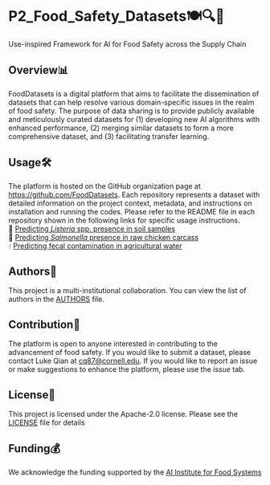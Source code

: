 # P2_Food_Safety_Datasets🍽️🔍🦠
Use-inspired Framework for AI for Food Safety across the Supply Chain

## Overview📊
FoodDatasets is a digital platform that aims to facilitate the dissemination of datasets that 
can help resolve various domain-specific issues in the realm of food safety. The purpose of data 
sharing is to provide publicly available and meticulously curated datasets for (1) developing new AI 
algorithms with enhanced performance, (2) merging similar datasets to form a more comprehensive dataset, 
and (3) facilitating transfer learning. 

## Usage🛠️
The platform is hosted on the GitHub organization page at https://github.com/FoodDatasets.
Each repository represents a dataset with detailed information on the project context, metadata, and instructions on installation
and running the codes. Please refer to the README file in each repository shown in the following links for specific usage instructions.<br>
🌱 [Predicting *Listeria* spp. presence in soil samples](https://github.com/FoodDatasets/ListeriaFoodEnvironment)<br>
🐔 [Predicting *Salmonella* presence in raw chicken carcass](https://github.com/FoodDatasets/RawChickenCarcasses) <br>
💧 [Predicting fecal contamination in agricultural water](https://github.com/FoodDatasets/Environmental-Factors-Water-Quality-Analysis)

## Authors👥
This project is a multi-institutional collaboration. You can view the list of authors in the [AUTHORS](https://github.com/AI-Institute-Food-Systems/P2_Food_Safety_Datasets/blob/main/AUTHORS.md) file.

## Contribution🤝
The platform is open to anyone interested in contributing to the advancement of food safety. If you would like
to submit a dataset, please contact Luke Qian at cq87@cornell.edu. If you would like to report an issue or make suggestions
to enhance the platform, please use the *issue* tab. 

## License📄
This project is licensed under the Apache-2.0 license. Please see the [LICENSE](https://github.com/AI-Institute-Food-Systems/P2_Food_Safety_Datasets/blob/main/LICENSE) file for details

## Funding💰
We acknowledge the funding supported by the [AI Institute for Food Systems](https://aifs.ucdavis.edu/)
